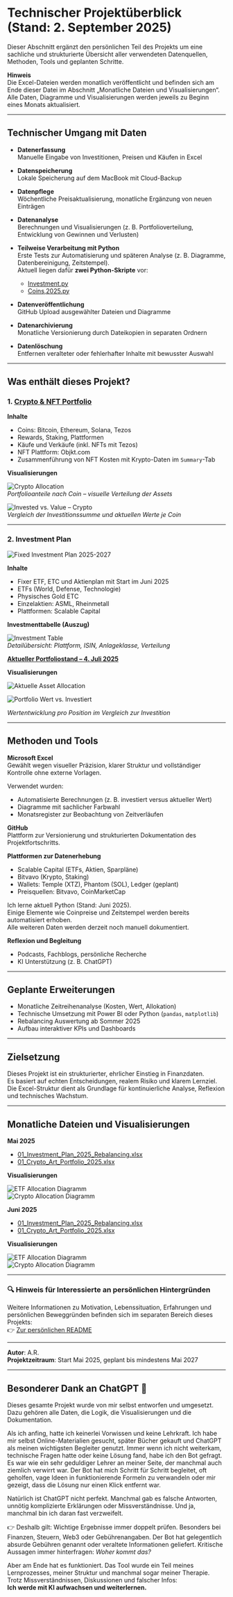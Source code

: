 # Technischer Projektüberblick (Stand: 2. September 2025)

Dieser Abschnitt ergänzt den persönlichen Teil des Projekts um eine sachliche und strukturierte Übersicht aller verwendeten Datenquellen, Methoden, Tools und geplanten Schritte.

**Hinweis**  
Die Excel-Dateien werden monatlich veröffentlicht und befinden sich am Ende dieser Datei im Abschnitt „Monatliche Dateien und Visualisierungen“.  
Alle Daten, Diagramme und Visualisierungen werden jeweils zu Beginn eines Monats aktualisiert.

---

## Technischer Umgang mit Daten

- **Datenerfassung**  
  Manuelle Eingabe von Investitionen, Preisen und Käufen in Excel  

- **Datenspeicherung**  
  Lokale Speicherung auf dem MacBook mit Cloud-Backup  

- **Datenpflege**  
  Wöchentliche Preisaktualisierung, monatliche Ergänzung von neuen Einträgen  

- **Datenanalyse**  
  Berechnungen und Visualisierungen (z. B. Portfolioverteilung, Entwicklung von Gewinnen und Verlusten)  

- **Teilweise Verarbeitung mit Python**  
  Erste Tests zur Automatisierung und späteren Analyse (z. B. Diagramme, Datenbereinigung, Zeitstempel).  
  Aktuell liegen dafür **zwei Python-Skripte** vor:  
  - [Investment.py](Investment.py)  
  - [Coins,2025.py](Coins,2025.py)  

- **Datenveröffentlichung**  
  GitHub Upload ausgewählter Dateien und Diagramme  

- **Datenarchivierung**  
  Monatliche Versionierung durch Dateikopien in separaten Ordnern  

- **Datenlöschung**  
  Entfernen veralteter oder fehlerhafter Inhalte mit bewusster Auswahl

---

## Was enthält dieses Projekt?

### 1. [Crypto & NFT Portfolio](Crypto_Art_Portfolio_June_2025.xlsx)

**Inhalte**

- Coins: Bitcoin, Ethereum, Solana, Tezos  
- Rewards, Staking, Plattformen  
- Käufe und Verkäufe (inkl. NFTs mit Tezos)  
- NFT Plattform: Objkt.com  
- Zusammenführung von NFT Kosten mit Krypto-Daten im `Summary`-Tab  

**Visualisierungen**

![Crypto Allocation](Crypto_Allocation_September.png)  
*Portfolioanteile nach Coin – visuelle Verteilung der Assets*

![Invested vs. Value – Crypto](Invested%20vs.%20Value%20September.png)  
*Vergleich der Investitionssumme und aktuellen Werte je Coin*

---

### 2. Investment Plan

![Fixed Investment Plan 2025-2027](01_Fixed_Investment_Plan_June2025.png)

**Inhalte**

- Fixer ETF, ETC und Aktienplan mit Start im Juni 2025  
- ETFs (World, Defense, Technologie)  
- Physisches Gold ETC  
- Einzelaktien: ASML, Rheinmetall  
- Plattformen: Scalable Capital  

**Investmenttabelle (Auszug)**

![Investment Table](./01_Investment_Table.png)  
*Detailübersicht: Plattform, ISIN, Anlageklasse, Verteilung*  

**[Aktueller Portfoliostand – 4. Juli 2025](Investment_Plan_June25.xlsx)**

**Visualisierungen**

![Aktuelle Asset Allocation](Asset_Allocation_June25.png)  

![Portfolio Wert vs. Investiert](Investment_vs_Current%20Value_June2025.png)  

*Wertentwicklung pro Position im Vergleich zur Investition*

---

## Methoden und Tools

**Microsoft Excel**  
Gewählt wegen visueller Präzision, klarer Struktur und vollständiger Kontrolle ohne externe Vorlagen.

Verwendet wurden:

- Automatisierte Berechnungen (z. B. investiert versus aktueller Wert)  
- Diagramme mit sachlicher Farbwahl  
- Monatsregister zur Beobachtung von Zeitverläufen  

**GitHub**  
Plattform zur Versionierung und strukturierten Dokumentation des Projektfortschritts.

**Plattformen zur Datenerhebung**

- Scalable Capital (ETFs, Aktien, Sparpläne)  
- Bitvavo (Krypto, Staking)  
- Wallets: Temple (XTZ), Phantom (SOL), Ledger (geplant)  
- Preisquellen: Bitvavo, CoinMarketCap  

Ich lerne aktuell Python (Stand: Juni 2025).  
Einige Elemente wie Coinpreise und Zeitstempel werden bereits automatisiert erhoben.  
Alle weiteren Daten werden derzeit noch manuell dokumentiert.  

**Reflexion und Begleitung**

- Podcasts, Fachblogs, persönliche Recherche  
- KI Unterstützung (z. B. ChatGPT)

---

## Geplante Erweiterungen

- Monatliche Zeitreihenanalyse (Kosten, Wert, Allokation)  
- Technische Umsetzung mit Power BI oder Python (`pandas`, `matplotlib`)  
- Rebalancing Auswertung ab Sommer 2025  
- Aufbau interaktiver KPIs und Dashboards

---

## Zielsetzung

Dieses Projekt ist ein strukturierter, ehrlicher Einstieg in Finanzdaten.  
Es basiert auf echten Entscheidungen, realem Risiko und klarem Lernziel.  
Die Excel-Struktur dient als Grundlage für kontinuierliche Analyse, Reflexion und technisches Wachstum.

---

## Monatliche Dateien und Visualisierungen

**Mai 2025**

- [01_Investment_Plan_2025_Rebalancing.xlsx](./01_Investment_Plan_2025_Rebalancing.xlsx)  
- [01_Crypto_Art_Portfolio_2025.xlsx](./01_Crypto_Art_Portfolio_2025.xlsx)  

**Visualisierungen**

![ETF Allocation Diagramm](./01_ETF_Equity_Allocation_Current.png)  
![Crypto Allocation Diagramm](./01_Crypto_Allocation_Percentage.png)

**Juni 2025**

- [01_Investment_Plan_2025_Rebalancing.xlsx](Investment_Plan_June25.xlsx)  
- [01_Crypto_Art_Portfolio_2025.xlsx](Crypto_Art_Portfolio_June_2025.xlsx)  

**Visualisierungen**

![ETF Allocation Diagramm](Asset_Allocation_June25.png)  
![Crypto Allocation Diagramm](Crypto_Allocation_June25.png)

---

### 🔍 Hinweis für Interessierte an persönlichen Hintergründen

Weitere Informationen zu Motivation, Lebenssituation, Erfahrungen und persönlichen Beweggründen befinden sich im separaten Bereich dieses Projekts:  
👉 [Zur persönlichen README](./README.md)

---

**Autor**: A.R.  
**Projektzeitraum**: Start Mai 2025, geplant bis mindestens Mai 2027

---

## Besonderer Dank an ChatGPT 🤖

Dieses gesamte Projekt wurde von mir selbst entworfen und umgesetzt. Dazu gehören alle Daten, die Logik, die Visualisierungen und die Dokumentation.

Als ich anfing, hatte ich keinerlei Vorwissen und keine Lehrkraft. Ich habe mir selbst Online-Materialien gesucht, später Bücher gekauft und ChatGPT als meinen wichtigsten Begleiter genutzt. Immer wenn ich nicht weiterkam, technische Fragen hatte oder keine Lösung fand, habe ich den Bot gefragt. Es war wie ein sehr geduldiger Lehrer an meiner Seite, der manchmal auch ziemlich verwirrt war. Der Bot hat mich Schritt für Schritt begleitet, oft geholfen, vage Ideen in funktionierende Formeln zu verwandeln oder mir gezeigt, dass die Lösung nur einen Klick entfernt war.

Natürlich ist ChatGPT nicht perfekt. Manchmal gab es falsche Antworten, unnötig komplizierte Erklärungen oder Missverständnisse. Und ja, manchmal bin ich daran fast verzweifelt.

👉 Deshalb gilt: Wichtige Ergebnisse immer doppelt prüfen. Besonders bei Finanzen, Steuern, Web3 oder Gebührenangaben. Der Bot hat gelegentlich absurde Gebühren genannt oder veraltete Informationen geliefert. Kritische Aussagen immer hinterfragen: *Woher kommt das?*

Aber am Ende hat es funktioniert. Das Tool wurde ein Teil meines Lernprozesses, meiner Struktur und manchmal sogar meiner Therapie. Trotz Missverständnissen, Diskussionen und falscher Infos:  
**Ich werde mit KI aufwachsen und weiterlernen.**
